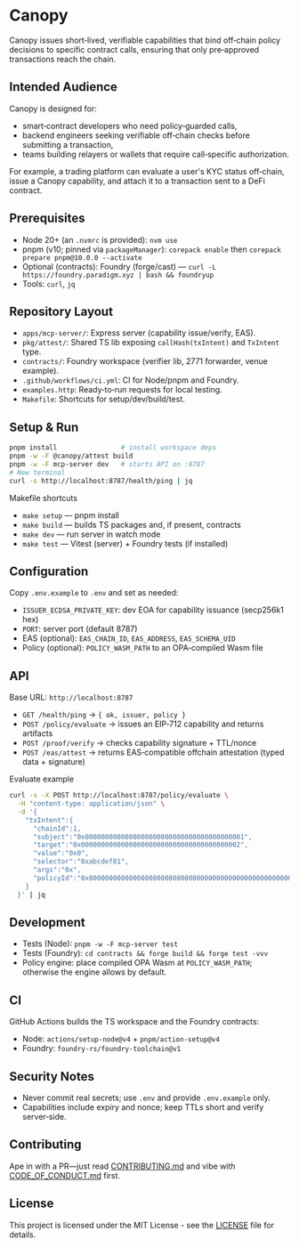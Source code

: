 # Canopy

Canopy issues short‑lived, verifiable capabilities that bind off‑chain policy decisions to specific contract calls, ensuring that only pre‑approved transactions reach the chain.

## Intended Audience
Canopy is designed for:

- smart‑contract developers who need policy‑guarded calls,
- backend engineers seeking verifiable off‑chain checks before submitting a transaction,
- teams building relayers or wallets that require call‑specific authorization.

For example, a trading platform can evaluate a user's KYC status off‑chain, issue a Canopy capability, and attach it to a transaction sent to a DeFi contract.

## Prerequisites
- Node 20+ (an `.nvmrc` is provided): `nvm use`
- pnpm (v10; pinned via `packageManager`): `corepack enable` then `corepack prepare pnpm@10.0.0 --activate`
- Optional (contracts): Foundry (forge/cast) — `curl -L https://foundry.paradigm.xyz | bash && foundryup`
- Tools: `curl`, `jq`

## Repository Layout
- `apps/mcp-server/`: Express server (capability issue/verify, EAS).
- `pkg/attest/`: Shared TS lib exposing `callHash(txIntent)` and `TxIntent` type.
- `contracts/`: Foundry workspace (verifier lib, 2771 forwarder, venue example).
- `.github/workflows/ci.yml`: CI for Node/pnpm and Foundry.
- `examples.http`: Ready‑to‑run requests for local testing.
- `Makefile`: Shortcuts for setup/dev/build/test.

## Setup & Run
```bash
pnpm install                # install workspace deps
pnpm -w -F @canopy/attest build
pnpm -w -F mcp-server dev   # starts API on :8787
# New terminal
curl -s http://localhost:8787/health/ping | jq
```

Makefile shortcuts
- `make setup` — pnpm install
- `make build` — builds TS packages and, if present, contracts
- `make dev` — run server in watch mode
- `make test` — Vitest (server) + Foundry tests (if installed)

## Configuration
Copy `.env.example` to `.env` and set as needed:
- `ISSUER_ECDSA_PRIVATE_KEY`: dev EOA for capability issuance (secp256k1 hex)
- `PORT`: server port (default 8787)
- EAS (optional): `EAS_CHAIN_ID`, `EAS_ADDRESS`, `EAS_SCHEMA_UID`
- Policy (optional): `POLICY_WASM_PATH` to an OPA‑compiled Wasm file

## API
Base URL: `http://localhost:8787`

- `GET /health/ping` → `{ ok, issuer, policy }`
- `POST /policy/evaluate` → issues an EIP‑712 capability and returns artifacts
- `POST /proof/verify` → checks capability signature + TTL/nonce
- `POST /eas/attest` → returns EAS‑compatible offchain attestation (typed data + signature)

Evaluate example
```bash
curl -s -X POST http://localhost:8787/policy/evaluate \
  -H "content-type: application/json" \
  -d '{
    "txIntent":{
      "chainId":1,
      "subject":"0x0000000000000000000000000000000000000001",
      "target":"0x0000000000000000000000000000000000000002",
      "value":"0x0",
      "selector":"0xabcdef01",
      "args":"0x",
      "policyId":"0x0000000000000000000000000000000000000000000000000000000000000042"
    }
  }' | jq
```

## Development
- Tests (Node): `pnpm -w -F mcp-server test`
- Tests (Foundry): `cd contracts && forge build && forge test -vvv`
- Policy engine: place compiled OPA Wasm at `POLICY_WASM_PATH`; otherwise the engine allows by default.

## CI
GitHub Actions builds the TS workspace and the Foundry contracts:
- Node: `actions/setup-node@v4` + `pnpm/action-setup@v4`
- Foundry: `foundry-rs/foundry-toolchain@v1`

## Security Notes
- Never commit real secrets; use `.env` and provide `.env.example` only.
- Capabilities include expiry and nonce; keep TTLs short and verify server‑side.

## Contributing
Ape in with a PR—just read [CONTRIBUTING.md](CONTRIBUTING.md) and vibe with [CODE_OF_CONDUCT.md](CODE_OF_CONDUCT.md) first.

## License
This project is licensed under the MIT License - see the [LICENSE](LICENSE) file for details.

